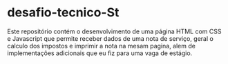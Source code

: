 # desafio-tecnico-St
Este repositório contém o desenvolvimento de uma página HTML com CSS e Javascript que permite receber dados de uma nota de serviço, geral o calculo dos impostos e imprimir a nota na mesam pagina, alem de implementações adicionais que eu fiz para uma vaga de estágio. 
